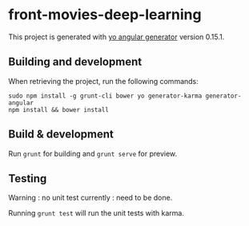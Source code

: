 # front-movies-deep-learning

This project is generated with [yo angular generator](https://github.com/yeoman/generator-angular)
version 0.15.1.

## Building and development

When retrieving the project, run the following commands:

	sudo npm install -g grunt-cli bower yo generator-karma generator-angular
	npm install && bower install

## Build & development

Run `grunt` for building and `grunt serve` for preview.

## Testing
Warning : no unit test currently : need to be done.

Running `grunt test` will run the unit tests with karma.
